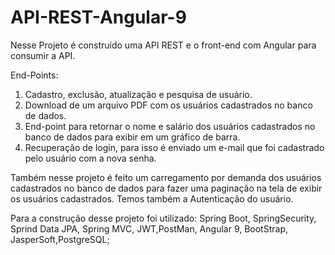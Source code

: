 # API-REST-Angular-9

Nesse Projeto é construído uma API REST e o front-end com Angular para consumir a API.

End-Points:

1. Cadastro, exclusão, atualização e pesquisa de usuário.
2. Download de um arquivo PDF com os usuários cadastrados no banco de dados.
3. End-point para retornar o nome e salário dos usuários cadastrados no banco de dados para exibir em um gráfico de barra.
4. Recuperação de login, para isso é enviado um e-mail que foi cadastrado pelo usuário com a nova senha.

Também nesse projeto é feito um carregamento por demanda dos usuários cadastrados no banco de dados para fazer uma paginação na tela de exibir os usuários cadastrados.
Temos também a Autenticação do usuário.

Para a construção desse projeto foi utilizado: Spring Boot, SpringSecurity, Sprind Data JPA, Spring MVC, JWT,PostMan, Angular 9, BootStrap, JasperSoft,PostgreSQL;
